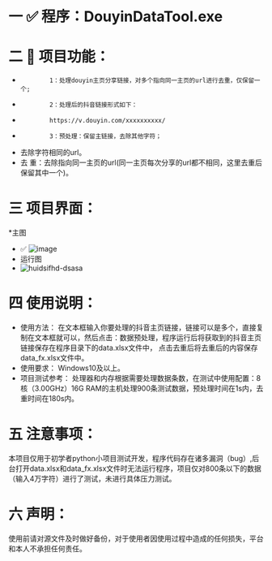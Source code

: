 

# 一 ✅ 程序：DouyinDataTool.exe

# 二 📝 项目功能：
*             1：处理douyin主页分享链接，对多个指向同一主页的url进行去重，仅保留一个;
*             2：处理后的抖音链接形式如下：
*             https://v.douyin.com/xxxxxxxxxx/
*             3：预处理：保留主链接，去除其他字符；
* 去除字符相同的url。
* 去 重：去除指向同一主页的url(同一主页每次分享的url都不相同，这里去重后保留其中一个)。
            

# 三  项目界面：
*主图
* ✅ ![image](https://github.com/user-attachments/assets/444d180d-703f-4685-a2ba-6c3fa8668f3e)
* 运行图
* ![huidsifhd-dsasa](https://github.com/user-attachments/assets/fc244415-1b4c-471d-ba9d-544eedcbc8b9)



# 四  使用说明：
* 使用方法：
在文本框输入你要处理的抖音主页链接，链接可以是多个，直接复制在文本框就可以，然后点击：数据预处理，程序运行后将获取到的抖音主页链接保存在程序目录下的data.xlsx文件中，
点击去重后将去重后的内容保存data_fx.xlsx文件中。
* 使用要求：
  Windows10及以上。
* 项目测试参考：
  处理器和内存根据需要处理数据条数，在测试中使用配置：8核（3.00GHz）16G RAM的主机处理900条测试数据，预处理时间在1s内，去重时间在180s内。


# 五  注意事项：
本项目仅用于初学者python小项目测试开发，程序代码存在诸多漏洞（bug）,后台打开data.xlsx和data_fx.xlsx文件时无法运行程序，项目仅对800条以下的数据（输入4万字符）进行了测试，未进行具体压力测试。
# 六  声明：
使用前请对源文件及时做好备份，对于使用者因使用过程中造成的任何损失，平台和本人不承担任何责任。



